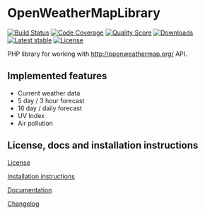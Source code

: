 OpenWeatherMapLibrary
=====================

[![Build Status](https://img.shields.io/travis/MarioBlazek/OpenWeatherMapLibrary.svg?style=flat-square)](https://travis-ci.org/MarioBlazek/OpenWeatherMapLibrary)
[![Code Coverage](https://img.shields.io/codecov/c/github/MarioBlazek/OpenWeatherMapLibrary.svg?style=flat-square)](https://codecov.io/gh/MarioBlazek/OpenWeatherMapLibrary)
[![Quality Score](https://img.shields.io/scrutinizer/g/MarioBlazek/OpenWeatherMapLibrary.svg?style=flat-square)](https://scrutinizer-ci.com/g/MarioBlazek/OpenWeatherMapLibrary)
[![Downloads](https://img.shields.io/packagist/dt/marioblazek/open-weather-map-library.svg?style=flat-square)](https://packagist.org/packages/marioblazek/open-weather-map-library)
[![Latest stable](https://img.shields.io/packagist/v/marioblazek/open-weather-map-library.svg?style=flat-square)](https://packagist.org/packages/marioblazek/open-weather-map-library)
[![License](https://img.shields.io/github/license/MarioBlazek/OpenWeatherMapLibrary.svg?style=flat-square)](LICENSE)

PHP library for working with http://openweathermap.org/ API.

Implemented features
--------------------

* Current weather data
* 5 day / 3 hour forecast
* 16 day / daily forecast
* UV Index
* Air pollution

License, docs and installation instructions
-------------------------------------

[License](LICENSE)

[Installation instructions](doc/INSTALL.md)

[Documentation](doc/DOC.md)

[Changelog](doc/CHANGELOG.md)
